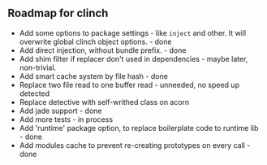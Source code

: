 ## Roadmap for clinch

  - Add some options to package settings - like `inject` and other. It will overwrite global clinch object options. - done
  - Add direct injection, without bundle prefix. - done
  - Add shim filter if replacer don't used in dependencies - maybe later, non-trivial.
  - Add smart cache system by file hash - done
  - Replace two file read to one buffer read - unneeded, no speed up detected
  - Replace detective with self-writhed class on acorn
  - Add jade support - done
  - Add more tests - in process
  - Add 'runtime' package option, to replace boilerplate code to runtime lib - done
  - Add modules cache to prevent re-creating prototypes on every call - done